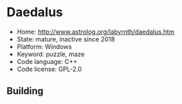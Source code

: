 # Daedalus

- Home: http://www.astrolog.org/labyrnth/daedalus.htm
- State: mature, inactive since 2018
- Platform: Windows
- Keyword: puzzle, maze
- Code language: C++
- Code license: GPL-2.0

## Building
